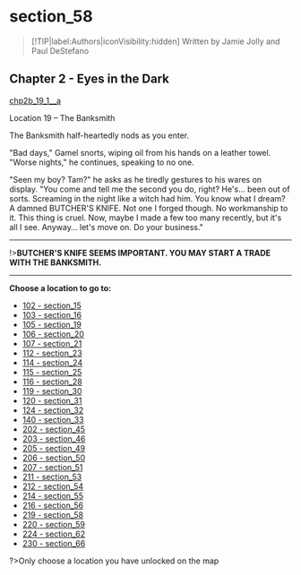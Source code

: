 
# section_58

>[!TIP|label:Authors|iconVisibility:hidden]
>Written by Jamie Jolly and Paul DeStefano

## Chapter 2 - Eyes in the Dark

[chp2b_19_1__a](../../decomp/app/src/main/res/raw/chp2b_19_1__a.mp3 ':include :type=audio')

Location 19 – The Banksmith

The Banksmith half-heartedly nods as you enter.

"Bad days," Gamel snorts, wiping oil from his hands on a leather towel. "Worse nights," he continues, speaking to no one.

"Seen my boy? Tam?" he asks as he tiredly gestures to his wares on display. "You come and tell me the second you do, right? He's… been out of sorts. Screaming in the night like a witch had him. You know what I dream? A damned BUTCHER'S KNIFE. Not one I forged though. No workmanship to it. This thing is cruel. Now, maybe I made a few too many recently, but it's all I see. Anyway… let's move on. Do your business."

---

!>**BUTCHER'S KNIFE SEEMS IMPORTANT.  YOU MAY START A TRADE WITH THE BANKSMITH.** 

---



**Choose a location to go to:**

- [102 - section_15](output/chapter2/section_15.md)
- [103 - section_16](output/chapter2/section_16.md)
- [105 - section_19](output/chapter2/section_19.md)
- [106 - section_20](output/chapter2/section_20.md)
- [107 - section_21](output/chapter2/section_21.md)
- [112 - section_23](output/chapter2/section_23.md)
- [114 - section_24](output/chapter2/section_24.md)
- [115 - section_25](output/chapter2/section_25.md)
- [116 - section_28](output/chapter2/section_28.md)
- [119 - section_30](output/chapter2/section_30.md)
- [120 - section_31](output/chapter2/section_31.md)
- [124 - section_32](output/chapter2/section_32.md)
- [140 - section_33](output/chapter2/section_33.md)
- [202 - section_45](output/chapter2/section_45.md)
- [203 - section_46](output/chapter2/section_46.md)
- [205 - section_49](output/chapter2/section_49.md)
- [206 - section_50](output/chapter2/section_50.md)
- [207 - section_51](output/chapter2/section_51.md)
- [211 - section_53](output/chapter2/section_53.md)
- [212 - section_54](output/chapter2/section_54.md)
- [214 - section_55](output/chapter2/section_55.md)
- [216 - section_56](output/chapter2/section_56.md)
- [219 - section_58](output/chapter2/section_58.md)
- [220 - section_59](output/chapter2/section_59.md)
- [224 - section_62](output/chapter2/section_62.md)
- [230 - section_66](output/chapter2/section_66.md)


?>Only choose a location you have unlocked on the map


